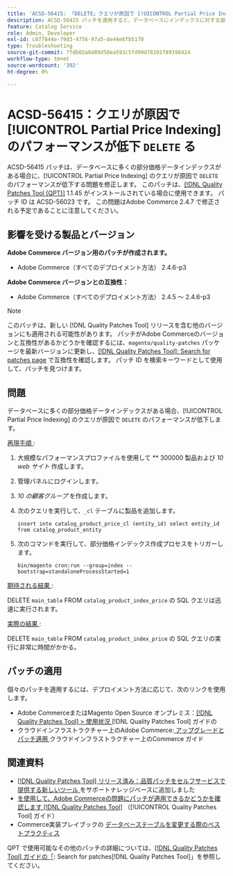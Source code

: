 ```yaml
---
title: 'ACSD-56415: 「DELETE」クエリが原因で [!UICONTROL Partial Price Indexing] のパフォーマンスが低下しました'
description: ACSD-56415 パッチを適用すると、データベースにインデックスに対する部分的な価格データが多くある場合に、「DELETE」クエリが原因で [!UICONTROL Partial Price Indexing] のパフォーマンスが低下するAdobe Commerceの問題を修正できます。
feature: Catalog Service
role: Admin, Developer
exl-id: c877844e-79d3-4756-97a5-de44e6fb5170
type: Troubleshooting
source-git-commit: 7fdb02a6d89d50ea593c5fd99d78101f89198424
workflow-type: tm+mt
source-wordcount: '392'
ht-degree: 0%

---
```


# ACSD-56415：クエリが原因で [!UICONTROL Partial Price Indexing] のパフォーマンスが低下 `DELETE` る

ACSD-56415 パッチは、データベースに多くの部分価格データインデックスがある場合に、[!UICONTROL Partial Price Indexing] のクエリが原因で `DELETE` のパフォーマンスが低下する問題を修正します。 このパッチは、[[!DNL Quality Patches Tool (QPT)]](https://experienceleague.adobe.com/en/docs/commerce-operations/tools/quality-patches-tool/quality-patches-tool-to-self-serve-quality-patches) 1.1.45 がインストールされている場合に使用できます。 パッチ ID は ACSD-56023 です。 この問題はAdobe Commerce 2.4.7 で修正される予定であることに注意してください。

## 影響を受ける製品とバージョン

**Adobe Commerce バージョン用のパッチが作成されます。**

* Adobe Commerce（すべてのデプロイメント方法） 2.4.6-p3

**Adobe Commerce バージョンとの互換性：**

* Adobe Commerce（すべてのデプロイメント方法） 2.4.5 ～ 2.4.6-p3

>[!NOTE]
>
>このパッチは、新しい [!DNL Quality Patches Tool] リリースを含む他のバージョンにも適用される可能性があります。 パッチがAdobe Commerceのバージョンと互換性があるかどうかを確認するには、`magento/quality-patches` パッケージを最新バージョンに更新し、[[!DNL Quality Patches Tool]: Search for patches page](https://experienceleague.adobe.com/tools/commerce-quality-patches/index.html) で互換性を確認します。 パッチ ID を検索キーワードとして使用して、パッチを見つけます。

## 問題

データベースに多くの部分価格データインデックスがある場合、[!UICONTROL Partial Price Indexing] のクエリが原因で `DELETE` のパフォーマンスが低下します。

<u> 再現手順 </u>:

1. 大規模なパフォーマンスプロファイルを使用して ** 300000 製品および *10 web サイト* 作成します。
1. 管理パネルにログインします。
1. *10 の顧客グループ* を作成します。
1. 次のクエリを実行して、`_cl` テーブルに製品を追加します。

   ``
    insert into catalog_product_price_cl (entity_id) select entity_id from catalog_product_entity
 ``

1. 次のコマンドを実行して、部分価格インデックス作成プロセスをトリガーします。

   ``
    bin/magento cron:run --group=index --bootstrap=standaloneProcessStarted=1
 ``

<u> 期待される結果 </u>:

DELETE `main_table` FROM `catalog_product_index_price` の SQL クエリは迅速に実行されます。

<u> 実際の結果 </u>:

DELETE `main_table` FROM `catalog_product_index_price` の SQL クエリの実行に非常に時間がかかる。

## パッチの適用

個々のパッチを適用するには、デプロイメント方法に応じて、次のリンクを使用します。

* Adobe CommerceまたはMagento Open Source オンプレミス：[[!DNL Quality Patches Tool] > 使用状況 ](/help/tools/quality-patches-tool/usage.md)[!DNL Quality Patches Tool] ガイドの
* クラウドインフラストラクチャー上のAdobe Commerce:[ アップグレードとパッチ適用 ](https://experienceleague.adobe.com/docs/commerce-cloud-service/user-guide/develop/upgrade/apply-patches.html) クラウドインフラストラクチャー上のCommerce ガイド

## 関連資料

* [[!DNL Quality Patches Tool]  リリース済み：品質パッチをセルフサービスで提供する新しいツール ](https://experienceleague.adobe.com/en/docs/commerce-operations/tools/quality-patches-tool/quality-patches-tool-to-self-serve-quality-patches) をサポートナレッジベースに追加しました
* [ を使用して、Adobe Commerceの問題にパッチが適用できるかどうかを確認します  [!DNL Quality Patches Tool]](/help/tools/quality-patches-tool/patches-available-in-qpt/check-patch-for-magento-issue-with-magento-quality-patches.md) （[!UICONTROL Quality Patches Tool] ガイド）
* Commerce実装プレイブックの [ データベーステーブルを変更する際のベストプラクティス ](https://experienceleague.adobe.com/en/docs/commerce-operations/implementation-playbook/best-practices/development/modifying-core-and-third-party-tables#why-adobe-recommends-avoiding-modifications)

QPT で使用可能なその他のパッチの詳細については、[[!DNL Quality Patches Tool] ガイドの「](https://experienceleague.adobe.com/tools/commerce-quality-patches/index.html): Search for patches[!DNL Quality Patches Tool]」を参照してください。
